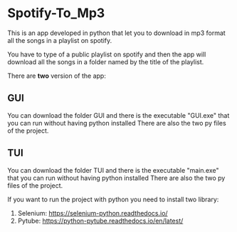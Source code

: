 # Spotify-To_Mp3
This is an app developed in python that let you to download in mp3 format all the songs
in a playlist on spotify.

You have to type of a public playlist on spotify and then the app will download all 
the songs in a folder named by the title of the playlist.


There are **two** version of the app:
## GUI
You can download the folder GUI and there is the executable "GUI.exe" that you can run without having python installed
There are also the two py files of the project.

## TUI
You can download the folder TUI and there is the executable "main.exe" that you can run without having python installed
There are also the two py files of the project.



If you want to run the project with python you need to install two library:
1. Selenium: https://selenium-python.readthedocs.io/
2. Pytube: https://python-pytube.readthedocs.io/en/latest/
